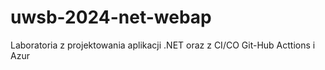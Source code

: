# uwsb-2024-net-webap
Laboratoria z projektowania aplikacji .NET oraz z CI/CO Git-Hub Acttions i Azur
